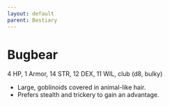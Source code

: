 ```yaml
---
layout: default
parent: Bestiary
---
```


# Bugbear

4 HP, 1 Armor, 14 STR, 12 DEX, 11 WIL, club (d8, bulky)

- Large, goblinoids covered in animal-like hair.
- Prefers stealth and trickery to gain an advantage.
